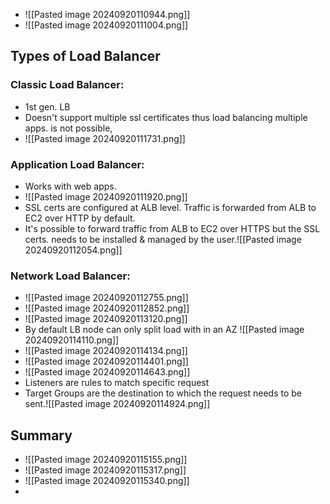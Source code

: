 * ![[Pasted image 20240920110944.png]]
* ![[Pasted image 20240920111004.png]]

## Types of Load Balancer
### Classic Load Balancer:
* 1st gen. LB
* Doesn't support multiple ssl certificates thus load balancing multiple apps. is not possible,
* ![[Pasted image 20240920111731.png]]
### Application Load Balancer:
* Works with web apps.
* ![[Pasted image 20240920111920.png]]
* SSL certs are configured at ALB level. Traffic is forwarded from ALB to EC2 over HTTP by default.
* It's possible to forward traffic from ALB to EC2 over HTTPS but the SSL certs. needs to be installed & managed by the user.![[Pasted image 20240920112054.png]]
### Network Load Balancer:
* ![[Pasted image 20240920112755.png]]
* ![[Pasted image 20240920112852.png]]
* ![[Pasted image 20240920113120.png]]
* By default LB node can only split load with in an AZ ![[Pasted image 20240920114110.png]]
* ![[Pasted image 20240920114134.png]]
* ![[Pasted image 20240920114401.png]]
* ![[Pasted image 20240920114643.png]]
* Listeners are rules to match specific request
* Target Groups are the destination to which the request needs to be sent.![[Pasted image 20240920114924.png]]

## Summary
* ![[Pasted image 20240920115155.png]]
* ![[Pasted image 20240920115317.png]]
* ![[Pasted image 20240920115340.png]]
* 